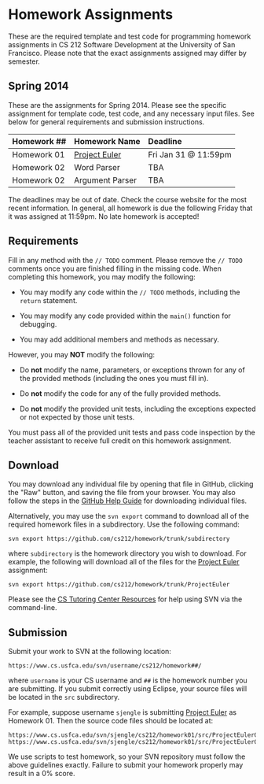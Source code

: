 Homework Assignments
=================================================

These are the required template and test code for programming homework assignments in CS 212 Software Development at the University of San Francisco. Please note that the exact assignments assigned may differ by semester.

## Spring 2014 ##

These are the assignments for Spring 2014. Please see the specific assignment for template code, test code, and any necessary input files. See below for general requirements and submission instructions.

| Homework ## | Homework Name | Deadline |
|-------------|---------------|:---------|
| Homework 01 | [Project Euler](ProjectEuler/) |  Fri Jan 31 @ 11:59pm |
| Homework 02 | Word Parser |  TBA |
| Homework 02 | Argument Parser |  TBA |

The deadlines may be out of date. Check the course website for the most recent information. In general, all homework is due the following Friday that it was assigned at 11:59pm. No late homework is accepted!

## Requirements ##

Fill in any method with the `// TODO` comment. Please remove the `// TODO` comments once you are finished filling in the missing code. When completing this homework, you may modify the following:

- You may modify any code within the `// TODO` methods, including the `return` statement.

- You may modify any code provided within the `main()` function for debugging.

- You may add additional members and methods as necessary.

However, you may **NOT** modify the following:

- Do **not** modify the name, parameters, or exceptions thrown for any of the provided methods (including the ones you must fill in).

- Do **not** modify the code for any of the fully provided methods.

- Do **not** modify the provided unit tests, including the exceptions expected or not expected by those unit tests.

You must pass all of the provided unit tests and pass code inspection by the teacher assistant to receive full credit on this homework assignment.

## Download ##

You may download any individual file by opening that file in GitHub, clicking the "Raw" button, and saving the file from your browser. You may also follow the steps in the [GitHub Help Guide](https://help.github.com/articles/downloading-files-from-the-command-line) for downloading individual files.

Alternatively, you may use the `svn export` command to download all of the required homework files in a subdirectory. Use the following command:

```
svn export https://github.com/cs212/homework/trunk/subdirectory
```

where `subdirectory` is the homework directory you wish to download. For example, the following will download all of the files for the [Project Euler](ProjectEuler/) assignment:

```
svn export https://github.com/cs212/homework/trunk/ProjectEuler
```

Please see the [CS Tutoring Center Resources](http://tutoringcenter.cs.usfca.edu/resources/) for help using SVN via the command-line.

## Submission ##

Submit your work to SVN at the following location:

```
https://www.cs.usfca.edu/svn/username/cs212/homework##/
```

where `username` is your CS username and `##` is the homework number you are submitting. If you submit correctly using Eclipse, your source files will be located in the `src` subdirectory.

For example, suppose username `sjengle` is submitting [Project Euler](ProjectEuler/) as Homework 01. Then the source code files should be located at:

```
https://www.cs.usfca.edu/svn/sjengle/cs212/homework01/src/ProjectEuler06.java
https://www.cs.usfca.edu/svn/sjengle/cs212/homework01/src/ProjectEuler06Test.java
```

We use scripts to test homework, so your SVN repository must follow the above guidelines exactly. Failure to submit your homework properly may result in a 0% score.
